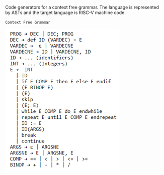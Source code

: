 Code generators for a context free grammar. The language is represented by ASTs and the target language is RISC-V machine code.

    Context Free Grammar
  
![](./images/cfg.PNG)

